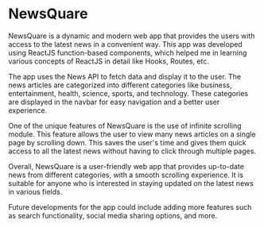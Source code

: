 # NewsQuare

NewsQuare is a dynamic and modern web app that provides the users with access to the latest news in a convenient way. This app was developed using ReactJS function-based components, which helped me in learning various concepts of ReactJS in detail like Hooks, Routes, etc.

The app uses the News API to fetch data and display it to the user. The news articles are categorized into different categories like business, entertainment, health, science, sports, and technology. These categories are displayed in the navbar for easy navigation and a better user experience.

One of the unique features of NewsQuare is the use of infinite scrolling module. This feature allows the user to view many news articles on a single page by scrolling down. This saves the user's time and gives them quick access to all the latest news without having to click through multiple pages.

Overall, NewsQuare is a user-friendly web app that provides up-to-date news from different categories, with a smooth scrolling experience. It is suitable for anyone who is interested in staying updated on the latest news in various fields.

Future developments for the app could include adding more features such as search functionality, social media sharing options, and more.
